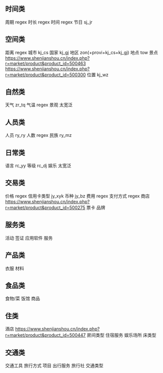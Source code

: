 ## 时间类

周期 regex
时长 regex
时间 regex
节日 sj_jr

## 空间类

距离 regex
城市 kj_cs
国家 kj_gj
地区 zon(+provi+kj_cs+kj_gj)
地点 tow
景点 https://www.shenjianshou.cn/index.php?r=market/product&product_id=500463 https://www.shenjianshou.cn/index.php?r=market/product&product_id=500300
位置 kj_wz

## 自然类

天气 zr_tq
气温 regex
景观 太宽泛

## 人员类

人员 ry_ry
人数 regex
民族 ry_mz

## 日常类

语言 rc_yy
等级 rc_dj
娱乐 太宽泛

## 交易类

价格 regex
信用卡类型 jy_xyk
币种 jy_bz
费用 regex
支付方式 regex
商店 https://www.shenjianshou.cn/index.php?r=market/product&product_id=500275
票卡
品牌

## 服务类

活动
签证
应用软件
服务

## 产品类

衣服
材料

## 食品类

食物/菜
饭馆
商品

## 住类

酒店 https://www.shenjianshou.cn/index.php?r=market/product&product_id=500447
房间类型
住宿服务
娱乐场所
床类型

## 交通类

交通工具
旅行方式
项目
出行服务
旅行社
交通类型
